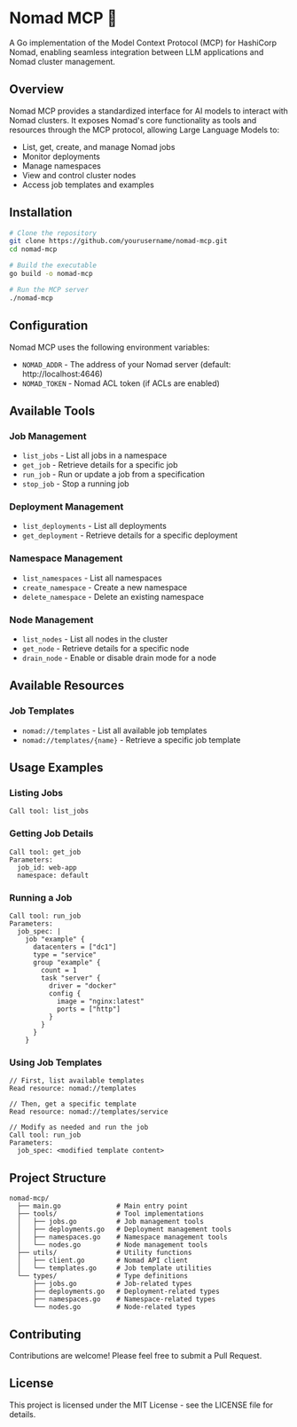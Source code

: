 # Nomad MCP 🚀

A Go implementation of the Model Context Protocol (MCP) for HashiCorp Nomad, enabling seamless integration between LLM applications and Nomad cluster management.

## Overview

Nomad MCP provides a standardized interface for AI models to interact with Nomad clusters. It exposes Nomad's core functionality as tools and resources through the MCP protocol, allowing Large Language Models to:

- List, get, create, and manage Nomad jobs
- Monitor deployments 
- Manage namespaces
- View and control cluster nodes
- Access job templates and examples

## Installation

```bash
# Clone the repository
git clone https://github.com/yourusername/nomad-mcp.git
cd nomad-mcp

# Build the executable
go build -o nomad-mcp

# Run the MCP server
./nomad-mcp
```

## Configuration

Nomad MCP uses the following environment variables:

- `NOMAD_ADDR` - The address of your Nomad server (default: http://localhost:4646)
- `NOMAD_TOKEN` - Nomad ACL token (if ACLs are enabled)

## Available Tools

### Job Management

- `list_jobs` - List all jobs in a namespace
- `get_job` - Retrieve details for a specific job
- `run_job` - Run or update a job from a specification
- `stop_job` - Stop a running job

### Deployment Management

- `list_deployments` - List all deployments
- `get_deployment` - Retrieve details for a specific deployment

### Namespace Management

- `list_namespaces` - List all namespaces
- `create_namespace` - Create a new namespace
- `delete_namespace` - Delete an existing namespace

### Node Management

- `list_nodes` - List all nodes in the cluster
- `get_node` - Retrieve details for a specific node
- `drain_node` - Enable or disable drain mode for a node

## Available Resources

### Job Templates

- `nomad://templates` - List all available job templates
- `nomad://templates/{name}` - Retrieve a specific job template

## Usage Examples

### Listing Jobs

```
Call tool: list_jobs
```

### Getting Job Details

```
Call tool: get_job
Parameters:
  job_id: web-app
  namespace: default
```

### Running a Job

```
Call tool: run_job
Parameters:
  job_spec: |
    job "example" {
      datacenters = ["dc1"]
      type = "service"
      group "example" {
        count = 1
        task "server" {
          driver = "docker"
          config {
            image = "nginx:latest"
            ports = ["http"]
          }
        }
      }
    }
```

### Using Job Templates

```
// First, list available templates
Read resource: nomad://templates

// Then, get a specific template
Read resource: nomad://templates/service

// Modify as needed and run the job
Call tool: run_job
Parameters:
  job_spec: <modified template content>
```

## Project Structure

```
nomad-mcp/
  ├── main.go              # Main entry point
  ├── tools/               # Tool implementations
  │   ├── jobs.go          # Job management tools
  │   ├── deployments.go   # Deployment management tools
  │   ├── namespaces.go    # Namespace management tools
  │   └── nodes.go         # Node management tools
  ├── utils/               # Utility functions
  │   ├── client.go        # Nomad API client
  │   └── templates.go     # Job template utilities
  └── types/               # Type definitions
      ├── jobs.go          # Job-related types
      ├── deployments.go   # Deployment-related types
      ├── namespaces.go    # Namespace-related types
      └── nodes.go         # Node-related types
```

## Contributing

Contributions are welcome! Please feel free to submit a Pull Request.

## License

This project is licensed under the MIT License - see the LICENSE file for details.